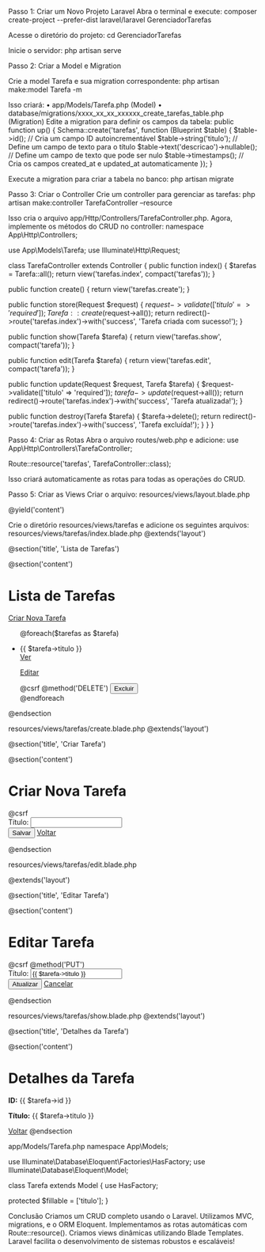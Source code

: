 Passo 1: Criar um Novo Projeto Laravel
Abra o terminal e execute:
composer create-project --prefer-dist laravel/laravel GerenciadorTarefas

Acesse o diretório do projeto:
cd GerenciadorTarefas

Inicie o servidor:
php artisan serve

Passo 2: Criar a Model e Migration

Crie a model Tarefa e sua migration correspondente:
php artisan make:model Tarefa -m

Isso criará:
• app/Models/Tarefa.php (Model)
• database/migrations/xxxx_xx_xx_xxxxxx_create_tarefas_table.php (Migration)
Edite a migration para definir os campos da tabela:
public function up()
{
Schema::create('tarefas', function (Blueprint $table) {
$table->id(); // Cria um campo ID autoincrementável
$table->string('titulo'); // Define um campo de texto para o título
$table->text('descricao')->nullable(); // Define um campo de texto que pode ser nulo
$table->timestamps(); // Cria os campos created_at e updated_at automaticamente
});
}

Execute a migration para criar a tabela no banco:
php artisan migrate

Passo 3: Criar o Controller
Crie um controller para gerenciar as tarefas:
php artisan make:controller TarefaController –resource

Isso cria o arquivo app/Http/Controllers/TarefaController.php.
Agora, implemente os métodos do CRUD no controller:
namespace App\Http\Controllers;

use App\Models\Tarefa;
use Illuminate\Http\Request;

class TarefaController extends Controller
{
public function index()
{
$tarefas = Tarefa::all();
return view('tarefas.index', compact('tarefas'));
}

public function create()
{
return view('tarefas.create');
}

public function store(Request $request)
{
$request->validate(['titulo' => 'required']);
Tarefa::create($request->all());
return redirect()->route('tarefas.index')->with('success', 'Tarefa criada com sucesso!');
}

public function show(Tarefa $tarefa)
{
return view('tarefas.show', compact('tarefa'));
}

public function edit(Tarefa $tarefa)
{
return view('tarefas.edit', compact('tarefa'));
}

public function update(Request $request, Tarefa $tarefa)
{
$request->validate(['titulo' => 'required']);
$tarefa->update($request->all());
return redirect()->route('tarefas.index')->with('success', 'Tarefa atualizada!');
}

public function destroy(Tarefa $tarefa)
{
$tarefa->delete();
return redirect()->route('tarefas.index')->with('success', 'Tarefa excluída!');
}
} }

Passo 4: Criar as Rotas
Abra o arquivo routes/web.php e adicione:
use App\Http\Controllers\TarefaController;

Route::resource('tarefas', TarefaController::class);

Isso criará automaticamente as rotas para todas as operações do CRUD.

Passo 5: Criar as Views
Criar o arquivo:
resources/views/layout.blade.php
<!DOCTYPE html>
<html lang="pt-br">
<head>
<meta charset="UTF-8">
<title>@yield('title', 'Minha Aplicação')</title>
<link rel="stylesheet"
href="https://cdn.jsdelivr.net/npm/bootstrap@5.3.0/dist/css/bootstrap.min.css">
</head>
<body>
<div class="container mt-4">
@yield('content')
</div>
</body>
</html>

Crie o diretório resources/views/tarefas e adicione os seguintes arquivos:
resources/views/tarefas/index.blade.php
@extends('layout')

@section('title', 'Lista de Tarefas')

@section('content')
<h1>Lista de Tarefas</h1>

<a href="{{ route('tarefas.create') }}" class="btn btn-primary mb-3">Criar Nova Tarefa</a>

<ul class="list-group">

@foreach($tarefas as $tarefa)
<li class="list-group-item d-flex justify-content-between align-items-center">
{{ $tarefa->titulo }}
<div>
<a href="{{ route('tarefas.show', $tarefa->id) }}" class="btn btn-sm btn-info">Ver</a>

<a href="{{ route('tarefas.edit', $tarefa->id) }}" class="btn btn-sm btn-
warning">Editar</a>

<form action="{{ route('tarefas.destroy', $tarefa->id) }}" method="POST"
style="display:inline;">
@csrf
@method('DELETE')
<button type="submit" class="btn btn-sm btn-danger">Excluir</button>
</form>
</div>
</li>
@endforeach
</ul>
@endsection

resources/views/tarefas/create.blade.php
@extends('layout')

@section('title', 'Criar Tarefa')

@section('content')
<h1>Criar Nova Tarefa</h1>

<form action="{{ route('tarefas.store') }}" method="POST">
@csrf
<div class="mb-3">
<label for="titulo" class="form-label">Título:</label>
<input type="text" name="titulo" id="titulo" class="form-control" required>

</div>
<button type="submit" class="btn btn-success">Salvar</button>
<a href="{{ route('tarefas.index') }}" class="btn btn-secondary">Voltar</a>
</form>
@endsection

resources/views/tarefas/edit.blade.php

@extends('layout')

@section('title', 'Editar Tarefa')

@section('content')
<h1>Editar Tarefa</h1>

<form action="{{ route('tarefas.update', $tarefa->id) }}" method="POST">
@csrf
@method('PUT')
<div class="mb-3">
<label for="titulo" class="form-label">Título:</label>
<input type="text" name="titulo" id="titulo" class="form-control" value="{{ $tarefa-
>titulo }}" required>
</div>
<button type="submit" class="btn btn-primary">Atualizar</button>
<a href="{{ route('tarefas.index') }}" class="btn btn-secondary">Cancelar</a>
</form>
@endsection

resources/views/tarefas/show.blade.php
@extends('layout')

@section('title', 'Detalhes da Tarefa')

@section('content')
<h1>Detalhes da Tarefa</h1>

<p><strong>ID:</strong> {{ $tarefa->id }}</p>
<p><strong>Título:</strong> {{ $tarefa->titulo }}</p>

<a href="{{ route('tarefas.index') }}" class="btn btn-secondary">Voltar</a>
@endsection

app/Models/Tarefa.php
namespace App\Models;

use Illuminate\Database\Eloquent\Factories\HasFactory;
use Illuminate\Database\Eloquent\Model;

class Tarefa extends Model
{
use HasFactory;

protected $fillable = ['titulo'];
}

Conclusão
Criamos um CRUD completo usando o Laravel.
Utilizamos MVC, migrations, e o ORM Eloquent.
Implementamos as rotas automáticas com Route::resource().
Criamos views dinâmicas utilizando Blade Templates.
Laravel facilita o desenvolvimento de sistemas robustos e escaláveis!
